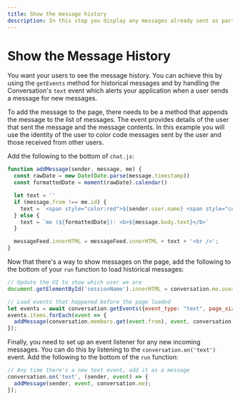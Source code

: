 ```yaml
---
title: Show the message history
description: In this step you display any messages already sent as part of this Conversation
---
```


# Show the Message History

You want your users to see the message history. You can achieve this by using the `getEvents` method for historical messages and by handling the Conversation's `text` event which alerts your application when a user sends a message for new messages.

To add the message to the page, there needs to be a method that appends the message to the list of messages. The event provides details of the user that sent the message and the message contents. In this example you will use the identity of the user to color code messages sent by the user and those received from other users.

Add the following to the bottom of `chat.js`:

```javascript
function addMessage(sender, message, me) {
  const rawDate = new Date(Date.parse(message.timestamp))
  const formattedDate = moment(rawDate).calendar()

  let text = ''
  if (message.from !== me.id) {
    text = `<span style="color:red">${sender.user.name} <span style="color:red;">(${formattedDate}): <b>${message.body.text}</b></span>`
  } else {
    text = `me (${formattedDate}): <b>${message.body.text}</b>`
  }

  messageFeed.innerHTML = messageFeed.innerHTML + text + '<br />';
}
```

Now that there's a way to show messages on the page, add the following to the bottom of your `run` function to load historical messages:

```javascript
// Update the UI to show which user we are
document.getElementById('sessionName').innerHTML = conversation.me.user.name + "'s messages"

// Load events that happened before the page loaded
let events = await conversation.getEvents({event_type: "text", page_size: 100});
events.items.forEach(event => {
  addMessage(conversation.members.get(event.from), event, conversation.me);
});
```

Finally, you need to set up an event listener for any new incoming messages. You can do this by listening to the `conversation.on('text')` event. Add the following to the bottom of the `run` function:

```javascript
// Any time there's a new text event, add it as a message
conversation.on('text', (sender, event) => {
  addMessage(sender, event, conversation.me); 
});
```
